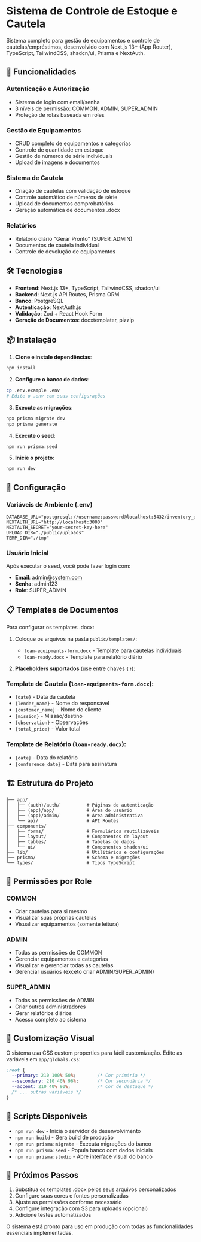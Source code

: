 # Sistema de Controle de Estoque e Cautela

Sistema completo para gestão de equipamentos e controle de cautelas/empréstimos, desenvolvido com Next.js 13+ (App Router), TypeScript, TailwindCSS, shadcn/ui, Prisma e NextAuth.

## 🚀 Funcionalidades

### Autenticação e Autorização
- Sistema de login com email/senha
- 3 níveis de permissão: COMMON, ADMIN, SUPER_ADMIN
- Proteção de rotas baseada em roles

### Gestão de Equipamentos
- CRUD completo de equipamentos e categorias
- Controle de quantidade em estoque
- Gestão de números de série individuais
- Upload de imagens e documentos

### Sistema de Cautela
- Criação de cautelas com validação de estoque
- Controle automático de números de série
- Upload de documentos comprobatórios
- Geração automática de documentos .docx

### Relatórios
- Relatório diário "Gerar Pronto" (SUPER_ADMIN)
- Documentos de cautela individual
- Controle de devolução de equipamentos

## 🛠️ Tecnologias

- **Frontend**: Next.js 13+, TypeScript, TailwindCSS, shadcn/ui
- **Backend**: Next.js API Routes, Prisma ORM
- **Banco**: PostgreSQL
- **Autenticação**: NextAuth.js
- **Validação**: Zod + React Hook Form
- **Geração de Documentos**: docxtemplater, pizzip

## 📦 Instalação

1. **Clone e instale dependências**:
```bash
npm install
```

2. **Configure o banco de dados**:
```bash
cp .env.example .env
# Edite o .env com suas configurações
```

3. **Execute as migrações**:
```bash
npx prisma migrate dev
npx prisma generate
```

4. **Execute o seed**:
```bash
npm run prisma:seed
```

5. **Inicie o projeto**:
```bash
npm run dev
```

## 🔧 Configuração

### Variáveis de Ambiente (.env)

```env
DATABASE_URL="postgresql://username:password@localhost:5432/inventory_db"
NEXTAUTH_URL="http://localhost:3000"
NEXTAUTH_SECRET="your-secret-key-here"
UPLOAD_DIR="./public/uploads"
TEMP_DIR="./tmp"
```

### Usuário Inicial

Após executar o seed, você pode fazer login com:
- **Email**: admin@system.com
- **Senha**: admin123
- **Role**: SUPER_ADMIN

## 📋 Templates de Documentos

Para configurar os templates .docx:

1. Coloque os arquivos na pasta `public/templates/`:
   - `loan-equipments-form.docx` - Template para cautelas individuais
   - `loan-ready.docx` - Template para relatório diário

2. **Placeholders suportados** (use entre chaves `{}`):

### Template de Cautela (`loan-equipments-form.docx`):
- `{date}` - Data da cautela
- `{lender_name}` - Nome do responsável
- `{customer_name}` - Nome do cliente
- `{mission}` - Missão/destino
- `{observation}` - Observações
- `{total_price}` - Valor total

### Template de Relatório (`loan-ready.docx`):
- `{date}` - Data do relatório
- `{conference_date}` - Data para assinatura

## 🏗️ Estrutura do Projeto

```
├── app/
│   ├── (auth)/auth/          # Páginas de autenticação
│   ├── (app)/app/            # Área do usuário
│   ├── (app)/admin/          # Área administrativa
│   └── api/                  # API Routes
├── components/
│   ├── forms/                # Formulários reutilizáveis
│   ├── layout/               # Componentes de layout
│   ├── tables/               # Tabelas de dados
│   └── ui/                   # Componentes shadcn/ui
├── lib/                      # Utilitários e configurações
├── prisma/                   # Schema e migrações
└── types/                    # Tipos TypeScript
```

## 🔐 Permissões por Role

### COMMON
- Criar cautelas para si mesmo
- Visualizar suas próprias cautelas
- Visualizar equipamentos (somente leitura)

### ADMIN
- Todas as permissões de COMMON
- Gerenciar equipamentos e categorias
- Visualizar e gerenciar todas as cautelas
- Gerenciar usuários (exceto criar ADMIN/SUPER_ADMIN)

### SUPER_ADMIN
- Todas as permissões de ADMIN
- Criar outros administradores
- Gerar relatórios diários
- Acesso completo ao sistema

## 🎨 Customização Visual

O sistema usa CSS custom properties para fácil customização. Edite as variáveis em `app/globals.css`:

```css
:root {
  --primary: 210 100% 50%;        /* Cor primária */
  --secondary: 210 40% 96%;       /* Cor secundária */
  --accent: 210 40% 90%;          /* Cor de destaque */
  /* ... outras variáveis */
}
```

## 📝 Scripts Disponíveis

- `npm run dev` - Inicia o servidor de desenvolvimento
- `npm run build` - Gera build de produção
- `npm run prisma:migrate` - Executa migrações do banco
- `npm run prisma:seed` - Popula banco com dados iniciais
- `npm run prisma:studio` - Abre interface visual do banco

## 🚀 Próximos Passos

1. Substitua os templates .docx pelos seus arquivos personalizados
2. Configure suas cores e fontes personalizadas
3. Ajuste as permissões conforme necessário
4. Configure integração com S3 para uploads (opcional)
5. Adicione testes automatizados

O sistema está pronto para uso em produção com todas as funcionalidades essenciais implementadas.